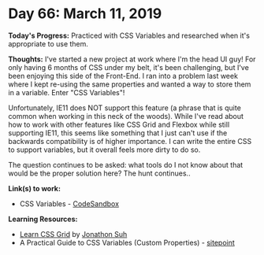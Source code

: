 # Day 66: March 11, 2019

**Today's Progress:** Practiced with CSS Variables and researched when it's appropriate to use them.

**Thoughts:** I've started a new project at work where I'm the head UI guy! For only having 6 months of CSS under my belt, it's been challenging, but I've been enjoying this side of the Front-End. I ran into a problem last week where I kept re-using the same properties and wanted a way to store them in a variable. Enter "CSS Variables"!

Unfortunately, IE11 does NOT support this feature (a phrase that is quite common when working in this neck of the woods). While I've read about how to work with other features like CSS Grid and Flexbox while still supporting IE11, this seems like something that I just can't use if the backwards compatibility is of higher importance. I can write the entire CSS to support variables, but it overall feels more dirty to do so.

The question continues to be asked: what tools do I not know about that would be the proper solution here? The hunt continues..

**Link(s) to work:**
* CSS Variables - [CodeSandbox](https://codesandbox.io/embed/9jj6y15z7y?fontsize=14)

**Learning Resources:**
* [Learn CSS Grid](https://learncssgrid.com/) by [Jonathon Suh](https://jonsuh.com/)
* A Practical Guide to CSS Variables (Custom Properties) - [sitepoint](https://www.sitepoint.com/practical-guide-css-variables-custom-properties/)
